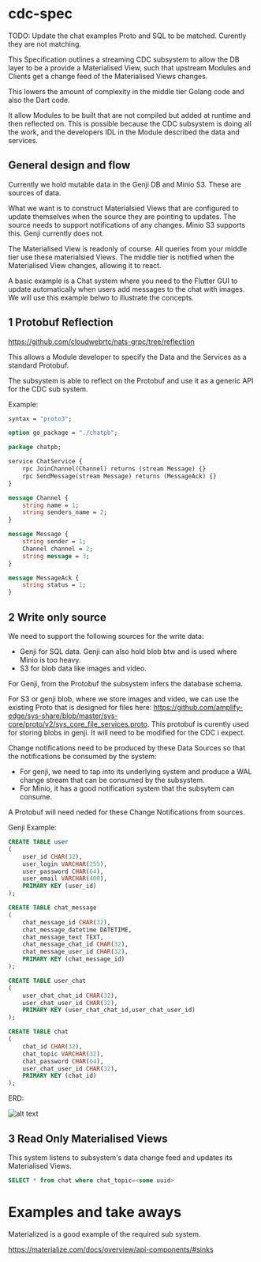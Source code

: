 # cdc-spec

TODO: Update the chat examples Proto and SQL to be matched. Curently they are not matching.

This Specification outlines a streaming CDC subsystem to allow the DB layer to be a provide a Materialised View, such that upstream Modules and Clients get a change feed of the Materialised Views changes.

This lowers the amount of complexity in the middle tier Golang code and also the Dart code.

It allow Modules to be built that are not compiled but added at runtime and then reflected on. This is possible because the CDC subsystem is doing all the work, and the developers IDL in the Module described the data and services.

## General design and flow

Currently we hold mutable data in the Genji DB and Minio S3. These are sources of data.

What we want is to construct Materialsied Views that are configured to update themselves when the source they are pointing to updates.
The source needs to support notifications of any changes. Minio S3 supports this. Genji currently does not.

The Materialised View is readonly of course.
All queries from your middle tier use these materialsied Views.
The middle tier is notified when the Materialised View changes, allowing it to react.

A basic example is a Chat system where you need to the Flutter GUI to update automatically when users add messages to the chat with images. We will use this example belwo to illustrate the concepts.

## 1 Protobuf Reflection

https://github.com/cloudwebrtc/nats-grpc/tree/reflection

This allows a Module developer to specify the Data and the Services as a standard Protobuf.

The subsystem is able to reflect on the Protobuf and use it as a generic API for the CDC sub system.

Example:

```protobuf
syntax = "proto3";

option go_package = "./chatpb";

package chatpb;

service ChatService {
    rpc JoinChannel(Channel) returns (stream Message) {}
    rpc SendMessage(stream Message) returns (MessageAck) {}
}

message Channel {
    string name = 1;
    string senders_name = 2;
}

message Message {
    string sender = 1;
    Channel channel = 2;
    string message = 3;
}

message MessageAck {
    string status = 1;
}
```

## 2 Write only source

We need to support the following sources for the write data:

- Genji for SQL data. Genji can also hold blob btw and is used where Minio is too heavy.
- S3 for blob data like images and video.

For Genji, from the Protobuf the subsystem infers the database schema.

For S3 or genji blob, where we store images and video, we can use the existing Proto that is designed for files here: https://github.com/amplify-edge/sys-share/blob/master/sys-core/proto/v2/sys_core_file_services.proto. This protobuf is curently used for storing blobs in genji. It will need to be modified for the CDC i expect.

Change notifications need to be produced by these Data Sources so that the notifications be consumed by the system:

- For genji, we need to tap into its underlying system and produce a WAL change stream that can be consumed by the subsystem.
- For Minio, it has a good notification system that the subsytem can consume.

A Protobuf will need neded for these Change Notifications from sources.


Genji Example:

```sql
CREATE TABLE user
(
    user_id CHAR(32),
    user_login VARCHAR(255),
    user_password CHAR(64),
    user_email VARCHAR(400),
    PRIMARY KEY (user_id)
);

CREATE TABLE chat_message
(
    chat_message_id CHAR(32),
    chat_message_datetime DATETIME,
    chat_message_text TEXT,
    chat_message_chat_id CHAR(32),
    chat_message_user_id CHAR(32),
    PRIMARY KEY (chat_message_id)
);

CREATE TABLE user_chat
(
    user_chat_chat_id CHAR(32),
    user_chat_user_id CHAR(32),
    PRIMARY KEY (user_chat_chat_id,user_chat_user_id)
);

CREATE TABLE chat
(
    chat_id CHAR(32),
    chat_topic VARCHAR(32),
    chat_password CHAR(64),
    user_chat_user_id CHAR(32),
    PRIMARY KEY (chat_id)
);
```

ERD:

![alt text](https://github.com/amplify-edge/cdc-sepc/blob/master/chat_erd.png?raw=true)

## 3 Read Only Materialised Views

This system listens to subsystem's data change feed and updates its Materialised Views.

```sql
SELECT * from chat where chat_topic=<some uuid> 
```


# Examples and take aways

Materialized is a good example of the required sub system.

https://materialize.com/docs/overview/api-components/#sinks

